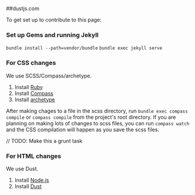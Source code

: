 ##dustjs.com

To get set up to contribute to this page:

### Set up Gems and running Jekyll
`bundle install --path=vendor/bundle`
`bundle exec jekyll serve`

### For CSS changes
We use SCSS/Compass/archetype.

1. Install [Ruby](http://www.ruby-lang.org/en/downloads/)
2. Install [Compass](http://compass-style.org/install/)
3. Install [archetype](http://www.archetypecss.com/documentation/getting-started/)

After making chages to a file in the scss directory, run `bundle exec compass compile` or `compass compile` from the project's root directory. If you are planning on making lots of changes to scss files, you can run `compass watch` and the CSS compilation will happen as you save the scss files.

// TODO: Make this a grunt task

### For HTML changes
We use Dust.

1. Install [Node.js](http://nodejs.org/)
2. Install [Dust](https://npmjs.org/package/dustjs-linkedin)

